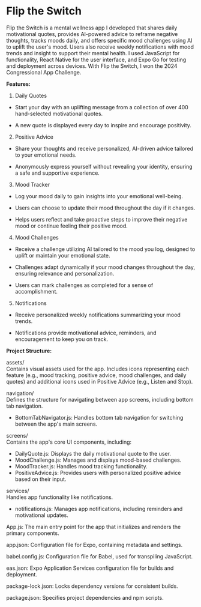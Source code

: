 # Flip the Switch

Flip the Switch is a mental wellness app I developed that shares daily motivational quotes, provides AI-powered advice to reframe negative thoughts, tracks moods daily, and offers specific mood challenges using AI to uplift the user's mood. Users also receive weekly notifications with mood trends and insight to support their mental health. I used JavaScript for functionality, React Native for the user interface, and Expo Go for testing and deployment across devices. With Flip the Switch, I won the 2024 Congressional App Challenge.

**Features:**
1. Daily Quotes

- Start your day with an uplifting message from a collection of over 400 hand-selected motivational quotes.

- A new quote is displayed every day to inspire and encourage positivity.

2. Positive Advice

- Share your thoughts and receive personalized, AI-driven advice tailored to your emotional needs.

- Anonymously express yourself without revealing your identity, ensuring a safe and supportive experience.

3. Mood Tracker

- Log your mood daily to gain insights into your emotional well-being.

- Users can choose to update their mood throughout the day if it changes.

- Helps users reflect and take proactive steps to improve their negative mood or continue feeling their positive mood.

4. Mood Challenges

- Receive a challenge utilizing AI tailored to the mood you log, designed to uplift or maintain your emotional state.

- Challenges adapt dynamically if your mood changes throughout the day, ensuring relevance and personalization.

- Users can mark challenges as completed for a sense of accomplishment.

5. Notifications

- Receive personalized weekly notifications summarizing your mood trends.

- Notifications provide motivational advice, reminders, and encouragement to keep you on track.

**Project Structure:**  

assets/  
Contains visual assets used for the app. Includes icons representing each feature (e.g., mood tracking, positive advice, mood challenges, and daily quotes) and additional icons used in Positive Advice (e.g., Listen and Stop).

navigation/  
Defines the structure for navigating between app screens, including bottom tab navigation.
- BottomTabNavigator.js: Handles bottom tab navigation for switching between the app's main screens.

screens/  
Contains the app's core UI components, including:
- DailyQuote.js: Displays the daily motivational quote to the user.  
- MoodChallenge.js: Manages and displays mood-based challenges.  
- MoodTracker.js: Handles mood tracking functionality.  
- PositiveAdvice.js: Provides users with personalized positive advice based on their input.

services/  
Handles app functionality like notifications.
- notifications.js: Manages app notifications, including reminders and motivational updates.

App.js: The main entry point for the app that initializes and renders the primary components.

app.json: Configuration file for Expo, containing metadata and settings.

babel.config.js: Configuration file for Babel, used for transpiling JavaScript.

eas.json: Expo Application Services configuration file for builds and deployment.

package-lock.json: Locks dependency versions for consistent builds.

package.json: Specifies project dependencies and npm scripts.
